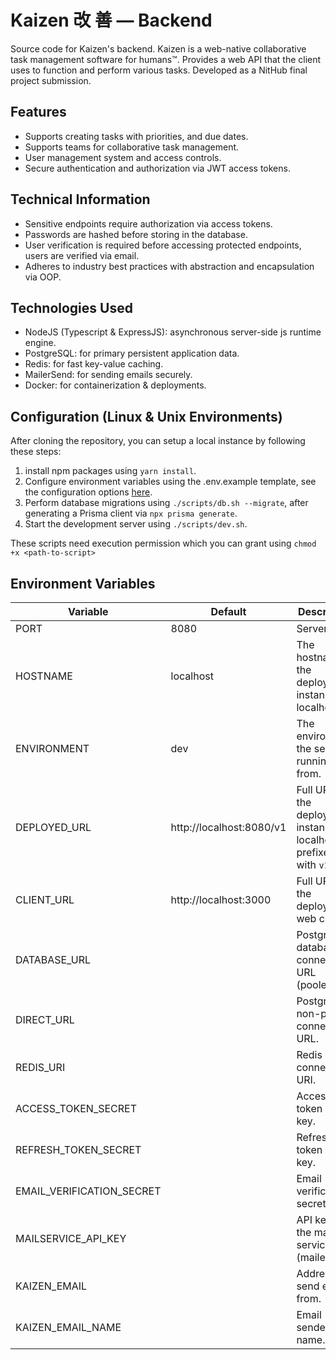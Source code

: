 # Kaizen 改 善 — Backend

Source code for Kaizen's backend. Kaizen is a web-native collaborative task management software for humans™. Provides a web API that the client uses to function and perform various tasks. Developed as a NitHub final project submission.

## Features

- Supports creating tasks with priorities, and due dates.
- Supports teams for collaborative task management.
- User management system and access controls.
- Secure authentication and authorization via JWT access tokens.

## Technical Information

- Sensitive endpoints require authorization via access tokens.
- Passwords are hashed before storing in the database.
- User verification is required before accessing protected endpoints, users are verified via email.
- Adheres to industry best practices with abstraction and encapsulation via OOP.

## Technologies Used

- NodeJS (Typescript & ExpressJS): asynchronous server-side js runtime engine.
- PostgreSQL: for primary persistent application data.
- Redis: for fast key-value caching.
- MailerSend: for sending emails securely.
- Docker: for containerization & deployments.

## Configuration (Linux & Unix Environments)

After cloning the repository, you can setup a local instance by following these steps:

1. install npm packages using `yarn install`.
2. Configure environment variables using the .env.example template, see the configuration options [here](#environment-variables).
3. Perform database migrations using `./scripts/db.sh --migrate`, after generating a Prisma client via `npx prisma generate`.
4. Start the development server using `./scripts/dev.sh`.

These scripts need execution permission which you can grant using `chmod +x <path-to-script>`

## Environment Variables

| Variable | Default | Description |
| -------- | ------- | ----------- |
| PORT | 8080 | Server port. |
| HOSTNAME | localhost | The hostname of the deployed instance or localhost. |
| ENVIRONMENT | dev | The environment the server is running from. |
| DEPLOYED_URL | http://localhost:8080/v1 | Full URL of the deployed instance or localhost, prefixed with `v1`. |
| CLIENT_URL | http://localhost:3000 | Full URL of the deployed web client. |
| DATABASE_URL | | PostgreSQL database connection URL (pooled). |
| DIRECT_URL | | PostgreSQL non-pooled connection URL. |
| REDIS_URI | | Redis server connection URI. |
| ACCESS_TOKEN_SECRET | | Access token secret key. |
| REFRESH_TOKEN_SECRET | | Refresh token secret key. |
| EMAIL_VERIFICATION_SECRET | | Email verification secret key. |
| MAILSERVICE_API_KEY | | API key for the mailing service. (mailersend) |
| KAIZEN_EMAIL | | Address to send emails from. |
| KAIZEN_EMAIL_NAME | | Email sender name. |

